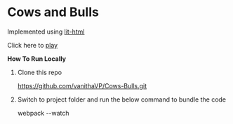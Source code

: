 # Cows and Bulls

Implemented using [lit-html](https://lit-html.polymer-project.org)

Click here to [play](https://vanithavp.github.io/Cows-Bulls/index.html)

**How To Run Locally**
1. Clone this repo
   
   https://github.com/vanithaVP/Cows-Bulls.git
2. Switch to project folder and run the below command to bundle the code
  
    webpack --watch
